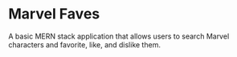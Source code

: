 # Marvel Faves

A basic MERN stack application that allows users to search Marvel characters and favorite, like, and dislike them.
